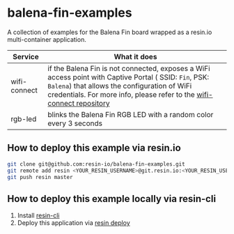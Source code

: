 # balena-fin-examples
A collection of examples for the Balena Fin board  wrapped as a resin.io multi-container application.

Service | What it does
------------ | ------------
wifi-connect | if the Balena Fin is not connected, exposes a WiFi access point with Captive Portal ( SSID: `Fin`, PSK: `Balena`) that allows the configuration of WiFi credentials. For more info, please refer to the [wifi-connect repository](https://github.com/resin-io/resin-wifi-connect)
rgb-led | blinks the Balena Fin RGB LED with a random color every 3 seconds
## How to deploy this example via resin.io

```bash
git clone git@github.com:resin-io/balena-fin-examples.git
git remote add resin <YOUR_RESIN_USERNAME>@git.resin.io:<YOUR_RESIN_USERNAME>/<YOUR_RESIN_APP_NAME>.git
git push resin master
```
## How to deploy this example locally via resin-cli

1. Install [resin-cli](https://github.com/resin-io/resin-cli/blob/21a3b8284519d5ca49d296713a046ad217658f09/doc/cli.markdown#install-the-cli)
2. Deploy this application via [resin deploy](https://github.com/resin-io/resin-cli/blob/21a3b8284519d5ca49d296713a046ad217658f09/doc/cli.markdown#deploy-appname-image)
